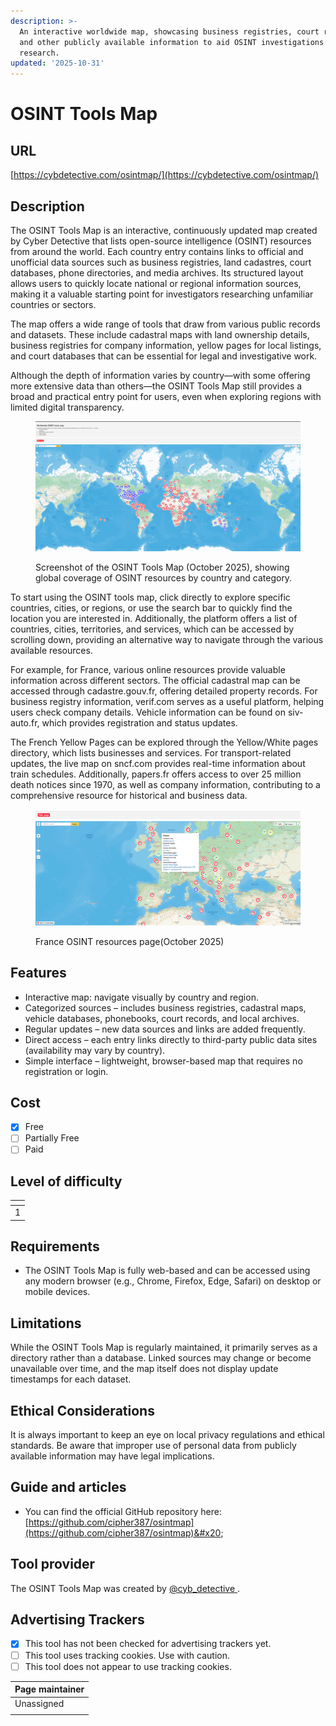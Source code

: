 ```yaml
---
description: >-
  An interactive worldwide map, showcasing business registries, court records,
  and other publicly available information to aid OSINT investigations and
  research.
updated: '2025-10-31'
---
```


# OSINT Tools Map

## URL

[https://cybdetective.com/osintmap/](https://cybdetective.com/osintmap/)

## Description

The OSINT Tools Map is an interactive, continuously updated map created by Cyber Detective that lists open-source intelligence (OSINT) resources from around the world. Each country entry contains links to official and unofficial data sources such as business registries, land cadastres, court databases, phone directories, and media archives. Its structured layout allows users to quickly locate national or regional information sources, making it a valuable starting point for investigators researching unfamiliar countries or sectors.

The map offers a wide range of tools that draw from various public records and datasets. These include cadastral maps with land ownership details, business registries for company information, yellow pages for local listings, and court databases that can be essential for legal and investigative work.

Although the depth of information varies by country—with some offering more extensive data than others—the OSINT Tools Map still provides a broad and practical entry point for users, even when exploring regions with limited digital transparency.

<figure><img src=".gitbook/assets/osint-tool-maps.png" alt=""><figcaption><p>Screenshot of the OSINT Tools Map (October 2025), showing global coverage of OSINT resources by country and category.</p></figcaption></figure>

To start using the OSINT tools map, click directly to explore specific countries, cities, or regions, or use the search bar to quickly find the location you are interested in. Additionally, the platform offers a list of countries, cities, territories, and services, which can be accessed by scrolling down, providing an alternative way to navigate through the various available resources.

For example, for France, various online resources provide valuable information across different sectors. The official cadastral map can be accessed through cadastre.gouv.fr, offering detailed property records. For business registry information, verif.com serves as a useful platform, helping users check company details. Vehicle information can be found on siv-auto.fr, which provides registration and status updates.

The French Yellow Pages can be explored through the Yellow/White pages directory, which lists businesses and services. For transport-related updates, the live map on sncf.com provides real-time information about train schedules. Additionally, papers.fr offers access to over 25 million death notices since 1970, as well as company information, contributing to a comprehensive resource for historical and business data.

<figure><img src=".gitbook/assets/france-osint-map.png" alt=""><figcaption><p>France OSINT resources page(October 2025)</p></figcaption></figure>

## Features

* Interactive map: navigate visually by country and region.
* Categorized sources – includes business registries, cadastral maps, vehicle databases, phonebooks, court records, and local archives.
* Regular updates – new data sources and links are added frequently.
* Direct access – each entry links directly to third-party public data sites (availability may vary by country).
* Simple interface – lightweight, browser-based map that requires no registration or login.

## Cost

* [x] Free
* [ ] Partially Free
* [ ] Paid

## Level of difficulty

<table><thead><tr><th data-type="rating" data-max="5"></th></tr></thead><tbody><tr><td>1</td></tr></tbody></table>

## Requirements

* The OSINT Tools Map is fully web-based and can be accessed using any modern browser (e.g., Chrome, Firefox, Edge, Safari) on desktop or mobile devices.

## Limitations

While the OSINT Tools Map is regularly maintained, it primarily serves as a directory rather than a database. Linked sources may change or become unavailable over time, and the map itself does not display update timestamps for each dataset.

## Ethical Considerations

It is always important to keep an eye on local privacy regulations and ethical standards. Be aware that improper use of personal data from publicly available information may have legal implications.

## Guide and articles

* You can find the official GitHub repository here: [https://github.com/cipher387/osintmap](https://github.com/cipher387/osintmap)&#x20;

## Tool provider

The OSINT Tools Map was created by [@cyb\_detective ](https://cybdetective.com/).

## Advertising Trackers

* [x] This tool has not been checked for advertising trackers yet.
* [ ] This tool uses tracking cookies. Use with caution.
* [ ] This tool does not appear to use tracking cookies.

| Page maintainer |
| --------------- |
| Unassigned      |
|                 |
